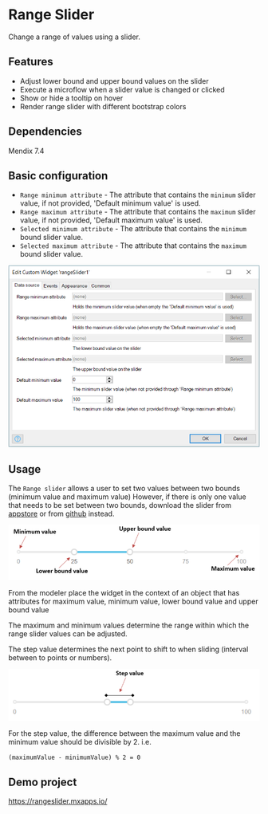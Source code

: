 # Range Slider

Change a range of values using a slider.

## Features

-   Adjust lower bound and upper bound values on the slider
-   Execute a microflow when a slider value is changed or clicked
-   Show or hide a tooltip on hover
-   Render range slider with different bootstrap colors

## Dependencies

Mendix 7.4

## Basic configuration

-   `Range minimum attribute` - The attribute that contains the `minimum` slider value, if not provided, 'Default
    minimum value' is used.
-   `Range maximum attribute` - The attribute that contains the `maximum` slider value, if not provided, 'Default
    maximum value' is used.
-   `Selected minimum attribute` - The attribute that contains the `minimum` bound slider value.
-   `Selected maximum attribute` - The attribute that contains the `maximum` bound slider value.

![Sample slider datasource configuration](./assets/Datasource.PNG)

## Usage

The `Range slider` allows a user to set two values between two bounds (minimum value and maximum value) However, if
there is only one value that needs to be set between two bounds, download the slider from
[appstore](https://appstore.home.mendix.com/link/app/48786/Mendix/Slider) or from
[github](https://github.com/mendix/widgets-resources/tree/master/packages-web/slider) instead.

![Sample slider](./assets/Sample_range.PNG)

From the modeler place the widget in the context of an object that has attributes for maximum value, minimum value,
lower bound value and upper bound value

The maximum and minimum values determine the range within which the range slider values can be adjusted.

The step value determines the next point to shift to when sliding (interval between to points or numbers).

![Sample step value](./assets/Sample_step.PNG)

For the step value, the difference between the maximum value and the minimum value should be divisible by 2. i.e.

    (maximumValue - minimumValue) % 2 = 0

## Demo project

https://rangeslider.mxapps.io/
